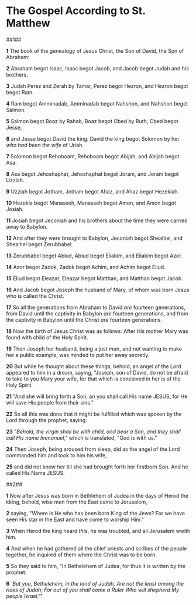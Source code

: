 The Gospel According to St. Matthew
=======

##1##

**1** The book of the genealogy of Jesus Christ, the Son of David, the Son of
Abraham:

**2** Abraham begot Isaac, Isaac begot Jacob, and Jacob begot Judah and his 
brothers.

**3** Judah  Perez and Zerah by Tamar, Perez begot Hezron, and Hezron begot
begot Ram.

**4** Ram begot Amminadab, Amminadab begot Nahshon, and Nahshon begot Salmon.

**5** Salmon begot Boaz by Rahab, Boaz begot Obed by Ruth, Obed begot Jesse,

**6** and Jesse begot David the king.  David the king begot Solomon by her _who
had been the wife_ of Uriah.

**7** Solomon begot Rehoboam, Rehoboam begot Abijah, and Abijah begot Asa.

**8** Asa begot Jehoshaphat, Jehoshaphat begot Joram, and Joram begot Uzziah.

**9** Uzziah begot Jotham, Jotham begot Ahaz, and Ahaz begot Hezekiah.

**10** Hezekia begot Manasseh, Manasseh begot Amon, and Amon begot Josiah.

**11** Josiah begot Jeconiah and his brothers about the time they were carried
away to Babylon.

**12** And after they were brought to Babylon, Jeconiah begot Shealtiel, and 
Shealtiel begot Zerubbabel.

**13** Zerubbabel begot Abiud, Abiud begot Eliakim, and Eliakim begot Azor.

**14** Azor begot Zadok, Zadok begot Achim, and Achim begot Eliud.

**15** Eliud begot Eleazar, Eleazar begot Matthan, and Matthan begot Jacob.

**16** And Jacob begot Joseph the husband of Mary, of whom was born Jesus who 
is called the Christ.

**17** So all the generations from Abraham to David *are* fourteen generations, 
from David until the captivity in Babylon *are* fourteen generations, and from
 the captivity in Babylon until the Christ *are* fourteen generations.

**18** Now the birth of Jesus Christ was as follows:  After His mother Mary was found with child of the Holy Spirit.

**19** Then Joseph her husband, being a just *man*, and not wanting to make 
her a public example, was minded to put her away secretly.

**20** But while he thought about these things, behold, an angel of the Lord 
appeared to him in a dream, saying, "Joseph, son of David, do not be afraid to 
take to you Mary your wife, for that which is concieved in her is of the Holy 
Spirit.

**21** "And she will bring forth a Son, an you shall call His name JESUS, for 
He will save His people from their sins."

**22** So all this was done that it might be fulfilled which was spoken by the 
Lord through the prophet, saying:

**23** *"Behold, the virgin shall be with child, and bear a Son, and they 
shall call His name Immanuel,"* which is translated, "God is with us."

**24** Then Joseph, being aroused from sleep, did as the angel of the Lord 
commanded him and took to him his wife,

**25** and did not know her till she had brought forth her firstborn Son.  And 
he called His Name JESUS.

##2##

**1** Now after Jesus was born in Bethlehem of Judea in the days of Herod the kking, behold, wise men from the East came to Jerusalem,

**2** saying, "Where is He who has been born King of the Jews? For we have seen His star in the East and have come to worship Him."

**3** When Herod the king heard _this_, he was troubled, and all Jerusalem wwith him.

**4** And when he had gathered all the chief priests and scribes of the people together, he inquired of them where the Christ was to be born.

**5** So they said to him, "In Bethelehem of Judea, for thus it is written by the prophet:

**6**	_'But you, Bethelehem, in the land of Judah,
	Are not the least among the rules of Judah;
	For out of you shall come a Ruler
	Who will shepherd My people Israel.'"_
